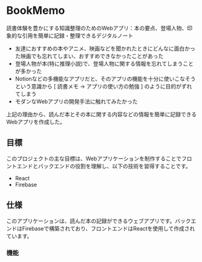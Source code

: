 # BookMemo

読書体験を豊かにする知識整理のためのWebアプリ：本の要点、登場人物、印象的な引用を簡単に記録・整理できるデジタルノート <br>

 - 友達におすすめの本やアニメ、映画などを聞かれたときにどんなに面白かった映画でも忘れてしまい、おすすめできなかったことがあった
 - 登場人物が本(特に推理小説)で、登場人物に関する情報を忘れてしまうことが多かった
 - Notionなどの多機能なアプリだと、そのアプリの機能を十分に使いこなそうという意識から [ 読書メモ → アプリの使い方の勉強 ] のように目的がずれてしまう
 - モダンなWebアプリの開発手法に触れてみたかった

上記の理由から、読んだ本とその本に関する内容などの情報を簡単に記録できるWebアプリを作成した。

## 目標

このプロジェクトの主な目標は、Webアプリケーションを制作することでフロントエンドとバックエンドの役割を理解し、以下の技術を習得することです。

- React
- Firebase

## 仕様

このアプリケーションは、読んだ本の記録ができるウェブアプリです。バックエンドはFirebaseで構築されており、フロントエンドはReactを使用して作成されています。

### 機能


